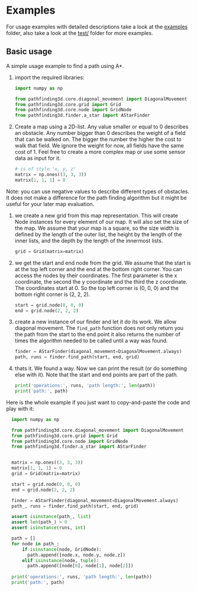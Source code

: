 # Examples

For usage examples with detailed descriptions take a look at the [examples](https://github.com/harisankar95/pathfinding3D/tree/main/examples/) folder, also take a look at the [test/](https://github.com/harisankar95/pathfinding3D/tree/main/test/) folder for more examples.

## Basic usage

A simple usage example to find a path using A*.

1. import the required libraries:

    ```python
    import numpy as np

    from pathfinding3d.core.diagonal_movement import DiagonalMovement
    from pathfinding3d.core.grid import Grid
    from pathfinding3d.core.node import GridNode
    from pathfinding3d.finder.a_star import AStarFinder
    ```

1. Create a map using a 2D-list. Any value smaller or equal to 0 describes an obstacle. Any number bigger than 0 describes the weight of a field that can be walked on. The bigger the number the higher the cost to walk that field. We ignore the weight for now, all fields have the same cost of 1. Feel free to create a more complex map or use some sensor data as input for it.

    ```python
    # is of style 'x, y, z'
    matrix = np.ones((3, 3, 3))
    matrix[1, 1, 1] = 0
    ```

  Note: you can use negative values to describe different types of obstacles. It does not make a difference for the path finding algorithm but it might be useful for your later map evaluation.

1. we create a new grid from this map representation. This will create Node instances for every element of our map. It will also set the size of the map. We assume that your map is a square, so the size width is defined by the length of the outer list, the height by the length of the inner lists, and the depth by the length of the innermost lists.

    ```python
    grid = Grid(matrix=matrix)
    ```

1. we get the start and end node from the grid. We assume that the start is at the top left corner and the end at the bottom right corner. You can access the nodes by their coordinates. The first parameter is the x coordinate, the second the y coordinate and the third the z coordinate. The coordinates start at 0. So the top left corner is (0, 0, 0) and the bottom right corner is (2, 2, 2).

    ```python
    start = grid.node(0, 0, 0)
    end = grid.node(2, 2, 2)
    ```

1. create a new instance of our finder and let it do its work. We allow diagonal movement. The `find_path` function does not only return you the path from the start to the end point it also returns the number of times the algorithm needed to be called until a way was found.

    ```python
    finder = AStarFinder(diagonal_movement=DiagonalMovement.always)
    path, runs = finder.find_path(start, end, grid)
    ```

1. thats it. We found a way. Now we can print the result (or do something else with it). Note that the start and end points are part of the path.

    ```python
    print('operations:', runs, 'path length:', len(path))
    print('path:', path)
    ```

Here is the whole example if you just want to copy-and-paste the code and play with it:

```python
  import numpy as np

  from pathfinding3d.core.diagonal_movement import DiagonalMovement
  from pathfinding3d.core.grid import Grid
  from pathfinding3d.core.node import GridNode
  from pathfinding3d.finder.a_star import AStarFinder


  matrix = np.ones((3, 3, 3))
  matrix[1, 1, 1] = 0
  grid = Grid(matrix=matrix)

  start = grid.node(0, 0, 0)
  end = grid.node(2, 2, 2)

  finder = AStarFinder(diagonal_movement=DiagonalMovement.always)
  path_, runs = finder.find_path(start, end, grid)

  assert isinstance(path_, list)
  assert len(path_) > 0
  assert isinstance(runs, int)

  path = []
  for node in path_:
      if isinstance(node, GridNode):
        path.append([node.x, node.y, node.z])
      elif isinstance(node, tuple):
        path.append([node[0], node[1], node[2]])
  
  print('operations:', runs, 'path length:', len(path))
  print('path:', path)
```

